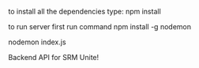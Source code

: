to install all the dependencies type: 
npm install

to run server
first run command 
npm install -g nodemon

nodemon index.js



Backend API for SRM Unite!
